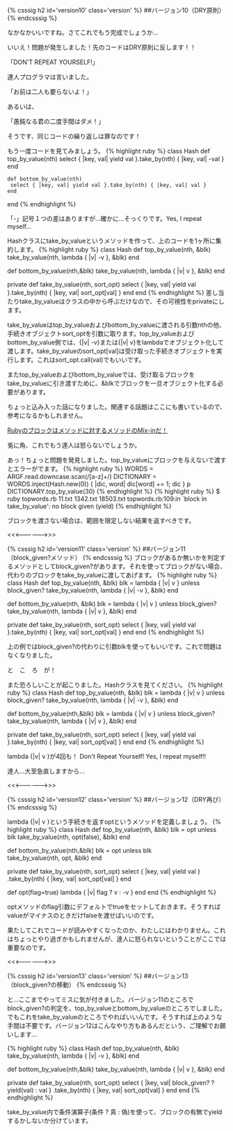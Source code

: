 {% csssig h2 id='version10' class='version' %}
##バージョン10（DRY原則）
{% endcsssig %}

なかなかいいですね。さてこれでもう完成でしょうか...

いいえ！問題が発生しました！先のコードはDRY原則に反します！！

「DON'T REPEAT YOURSELF!」

達人プログラマは言いました。

「お前は二人も要らないよ！」

あるいは、

「愚鈍なる君の二度手間はダメ！」

そうです、同じコードの繰り返しは罪なのです！

もう一度コードを見てみましょう。
{% highlight ruby %}
 class Hash
    def top_by_value(nth)
     select { |key, val| yield val }.take_by(nth) { |key, val| -val }
    end
 
    def bottom_by_value(nth)
     select { |key, val| yield val }.take_by(nth) { |key, val| val }
    end
 end
{% endhighlight %}

「-」記号１つの差はありますが...確かに...そっくりです。Yes, I repeat myself...

Hashクラスにtake_by_valueというメソッドを作って、上のコードを1ヶ所に集約します。
{% highlight ruby %}
 class Hash
   def top_by_value(nth, &blk)
     take_by_value(nth, lambda { |v| -v }, &blk)
   end
 
   def bottom_by_value(nth,&blk)
     take_by_value(nth, lambda { |v| v }, &blk)
   end
 
   private
   def take_by_value(nth, sort_opt)
     select { |key, val| yield val }.take_by(nth) { |key, val| sort_opt[val] }
   end
 end
{% endhighlight %}
差し当たりtake_by_valueはクラスの中から呼ぶだけなので、その可視性をprivateにします。

take_by_valueはtop_by_valueおよびbottom_by_valueに渡される引数nthの他、手続きオブジェクトsort_optを引数に取ります。top_by_valueおよびbottom_by_value側では、{|v| -v}または{|v| v}をlambdaでオブジェクト化して渡します。take_by_valueのsort_opt[val]は受け取った手続きオブジェクトを実行します。これはsort_opt.call(val)でもいいです。

またtop_by_valueおよびbottom_by_valueでは、受け取るブロックをtake_by_valueに引き渡すために、&blkでブロックを一旦オブジェクト化する必要があります。

ちょっと込み入った話になりました。関連する話題はここにも書いているので、参考になるかもしれません。

[Rubyのブロックはメソッドに対するメソッドのMix-inだ！](http://melborne.github.io/2008/08/09/Ruby-Mix-in/)

兎に角、これでもう達人は怒らないでしょうか。

あっ！ちょっと問題を発見しました。top_by_valueにブロックを与えないで渡すとエラーがでます。
{% highlight ruby %}
 WORDS = ARGF.read.downcase.scan(/[a-z]+/)
 DICTIONARY = WORDS.inject(Hash.new(0)) { |dic, word| dic[word] += 1; dic }
 p DICTIONARY.top_by_value(30)
{% endhighlight %}
{% highlight ruby %}
 $ ruby topwords.rb 11.txt 1342.txt 18503.txt 
 topwords.rb:109:in `block in take_by_value': no block given (yield)
{% endhighlight %}

ブロックを渡さない場合は、範囲を限定しない結果を返すべきです。

<<<------>>>

{% csssig h2 id='version11' class='version' %}
##バージョン11（block_given?メソッド）
{% endcsssig %}
ブロックがあるか無いかを判定するメソッドとしてblock_given?があります。それを使ってブロックがない場合、代わりのブロックをtake_by_valueに渡してあげます。
{% highlight ruby %}
 class Hash
   def top_by_value(nth, &blk)
     blk = lambda { |v| v } unless block_given?
     take_by_value(nth, lambda { |v| -v }, &blk)
   end
   
   def bottom_by_value(nth, &blk)
     blk = lambda { |v| v } unless block_given?
     take_by_value(nth, lambda { |v| v }, &blk)
   end
   
   private
   def take_by_value(nth, sort_opt)
     select { |key, val| yield val }.take_by(nth) { |key, val| sort_opt[val] }
   end
 end
{% endhighlight %}

上の例ではblock_given?の代わりに引数blkを使ってもいいです。これで問題はなくなりました。

と　こ　ろ　が！

また恐ろしいことが起こりました。Hashクラスを見てください。
{% highlight ruby %}
 class Hash
   def top_by_value(nth, &blk)
     blk = lambda { |v| v } unless block_given?
     take_by_value(nth, lambda { |v| -v }, &blk)
   end
   
   def bottom_by_value(nth,&blk)
     blk = lambda { |v| v } unless block_given?
     take_by_value(nth, lambda { |v| v }, &blk)
   end
   
   private
   def take_by_value(nth, sort_opt)
     select { |key, val| yield val }.take_by(nth) { |key, val| sort_opt[val] }
   end
 end
{% endhighlight %}

lambda {|v| v }が4回も！
Don't Repeat Yourself! Yes, I repeat myself!!

達人...大至急直しますから...

<<<------>>>

{% csssig h2 id='version12' class='version' %}
##バージョン12（DRY再び）
{% endcsssig %}

lambda {|v| v }という手続きを返すoptというメソッドを定義しましょう。
{% highlight ruby %}
 class Hash
   def top_by_value(nth, &blk)
     blk = opt unless blk
     take_by_value(nth, opt(false), &blk)
   end
 
   def bottom_by_value(nth,&blk)
     blk = opt unless blk    
     take_by_value(nth, opt, &blk)
   end
 
   private
   def take_by_value(nth, sort_opt)
     select { |key, val| yield val }
     .take_by(nth) { |key, val| sort_opt[val] }
   end
 
   def opt(flag=true)
     lambda { |v| flag ? v : -v }
   end
 end
{% endhighlight %}

optメソッドのflag引数にデフォルトでtrueをセットしておきます。そうすればvalueがマイナスのときだけfalseを渡せばいいのです。

果たしてこれでコードが読みやすくなったのか、わたしにはわかりません。これはちょっとやり過ぎかもしれませんが、達人に怒られないということがここでは重要なのです。


<<<------>>>

{% csssig h2 id='version13' class='version' %}
##バージョン13（block_given?の移動）
{% endcsssig %}

と...ここまでやってミスに気が付きました。バージョン11のところでblock_given?の判定を、top_by_valueとbottom_by_valueのところでしました。でもこれをtake_by_valueのところでやればいいんです。そうすれば上のような手間は不要です。バージョン12はこんなやり方もあるんだという、ご理解でお願いします...

{% highlight ruby %}
 class Hash
   def top_by_value(nth, &blk)
     take_by_value(nth, lambda { |v| -v }, &blk)
   end

   def bottom_by_value(nth,&blk)
     take_by_value(nth, lambda { |v| v }, &blk)
   end

   private
   def take_by_value(nth, sort_opt)
     select { |key, val| block_given? ? yield(val) : val }
     .take_by(nth) { |key, val| sort_opt[val] }
   end
 end
{% endhighlight %}

take_by_value内で条件演算子(条件 ? 真 : 偽)を使って、ブロックの有無でyieldするかしないか分けています。

